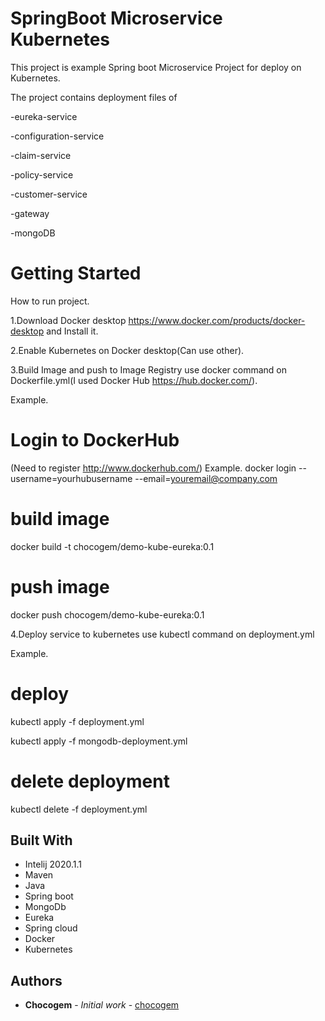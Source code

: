 # SpringBoot Microservice Kubernetes

This project is example Spring boot Microservice Project for deploy on Kubernetes.

The project contains deployment files of 

-eureka-service

-configuration-service

-claim-service

-policy-service

-customer-service  

-gateway

-mongoDB



# Getting Started 

How to run project.

1.Download Docker desktop https://www.docker.com/products/docker-desktop and Install it.

2.Enable Kubernetes on Docker desktop(Can use other).

3.Build Image and push to Image Registry use docker command on Dockerfile.yml(I used Docker Hub https://hub.docker.com/).

Example.

# Login to DockerHub 
(Need to register http://www.dockerhub.com/)
Example.
docker login --username=yourhubusername --email=youremail@company.com

# build image

docker build -t chocogem/demo-kube-eureka:0.1 

# push image

docker push chocogem/demo-kube-eureka:0.1


4.Deploy service to kubernetes use kubectl command on deployment.yml

Example.

# deploy

kubectl apply -f deployment.yml 

kubectl apply -f mongodb-deployment.yml

# delete deployment

kubectl delete -f deployment.yml



## Built With

* Intelij 2020.1.1
* Maven
* Java
* Spring boot
* MongoDb
* Eureka
* Spring cloud
* Docker
* Kubernetes


## Authors

* **Chocogem** - *Initial work* - [chocogem](https://github.com/chocogem)

